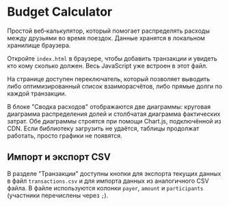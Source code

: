 # Budget Calculator

Простой веб‑калькулятор, который помогает распределять расходы между друзьями во время поездок. Данные хранятся в локальном хранилище браузера.

Откройте `index.html` в браузере, чтобы добавить транзакции и увидеть кто кому сколько должен. Весь JavaScript уже встроен в этот файл.

На странице доступен переключатель, который позволяет выводить либо
оптимизированный список взаиморасчётов, либо прямые долги по каждой
транзакции.

В блоке "Сводка расходов" отображаются две диаграммы: круговая диаграмма
распределения долей и столбчатая диаграмма фактических затрат. Обе диаграммы
строятся при помощи Chart.js, подключённой из CDN. Если библиотеку загрузить не
удаётся, таблицы продолжат работать, просто графики не появятся.

## Импорт и экспорт CSV

В разделе "Транзакции" доступны кнопки для экспорта текущих данных в файл `transactions.csv` и для импорта данных из аналогичного CSV файла. В файле используются колонки `payer`, `amount` и `participants` (участники перечислены через `;`).
